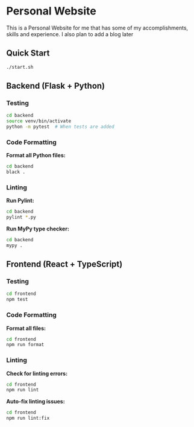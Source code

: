 # Personal Website

This is a Personal Website for me that has some of my accomplishments, skills and experience.
I also plan to add a blog later


## Quick Start

```bash
./start.sh
```

## Backend (Flask + Python)

### Testing
```bash
cd backend
source venv/bin/activate
python -m pytest  # When tests are added
```

### Code Formatting
**Format all Python files:**
```bash
cd backend
black .
```

### Linting
**Run Pylint:**
```bash
cd backend
pylint *.py
```

**Run MyPy type checker:**
```bash
cd backend
mypy .
```

## Frontend (React + TypeScript)

### Testing
```bash
cd frontend
npm test
```

### Code Formatting
**Format all files:**
```bash
cd frontend
npm run format
```

### Linting
**Check for linting errors:**
```bash
cd frontend
npm run lint
```

**Auto-fix linting issues:**
```bash
cd frontend
npm run lint:fix
```